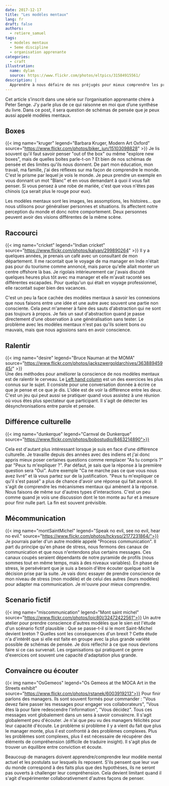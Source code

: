 ```yaml
---
date: 2017-12-17
title: "Les modèles mentaux"
lang: fr
draft: false
authors:
  - retiere_samuel
tags:
  - modeles mentaux
  - 5eme discipline
  - organisation apprenante
categories:
  - craft
illustration:
  name: dylan
  source: https://www.flickr.com/photos/eltpics/31584915561/
description: |
  Apprendre à nous défaire de nos préjugés pour mieux comprendre les problèmes complexes
--- 
```

Cet article s’inscrit dans une série sur l’organisation apprenante chère à Peter Senge. J’y parle plus de ce qui raisonne en moi que d’une synthèse du livre. Dans ce post, il sera question de schémas de pensée que je peux aussi appelé modèles mentaux.
 
## Boxes
{{< img name="kruger" legend="Barbara Kruger, Modern Art Oxford" source="https://www.flickr.com/photos/biker_jun/15103098828" >}} 
Je lis souvent qu'il faut savoir penser "out of the box" ou même "explore new boxes", mais de quelles boites parle-t-on ? Et bien de nos schémas de pensée et des limites qu'ils nous donnent. De part mon éducation, mon travail, ma famille, j'ai des réflexes sur ma façon de comprendre le monde. C'est le prisme par lequel je vois le monde. Je peux prendre un exemple en vous donnant un mot "Blanc" et en vous demandant à quoi il vous fait penser. Si vous pensez à une robe de mariée, c'est que vous n'êtes pas chinois (ça serait plus le rouge pour eux).

Les modèles mentaux sont les images, les assomptions, les histoires... que nous utilisons pour généraliser personnes et situations. Ils affectent notre perception du monde et donc notre comportement. Deux personnes peuvent avoir des visions différentes de la même scène.

## Raccourci
{{< img name="cricket" legend="Indian cricket" source="https://www.flickr.com/photos/kalyan/299890264" >}} 
Il y a quelques années, je prenais un café avec un consultant de mon département. Il me racontait que le voyage de ma manager en Inde n'était pas pour du tourisme comme annoncé, mais parce qu'elle allait monter un centre offshore là bas. Je rigolais intérieurement car j'avais discuté quelques heures plus tôt avec ma manager et elle m'avait raconté ses différentes escapades. Pour quelqu'un qui était en voyage professionnel, elle racontait super bien des vacances.

C'est un peu la face cachée des modèles mentaux à savoir les connexions que nous faisons entre une idée et une autre avec souvent une partie non consciente. Cela peut m'amener à faire des sauts d'abstraction qui ne sont pas toujours à propos. Je fais un saut d'abstraction quand je passe directement d'une observation à une généralisation sans tester. Le problème avec les modèles mentaux n'est pas qu'ils soient bons ou mauvais, mais que nous agissions sans en avoir conscience.

## Ralentir 
{{< img name="desire" legend="Bruce Nauman at the MOMA" source="https://www.flickr.com/photos/jackszwergoldarchives/36388945945/" >}}  
Une des méthodes pour améliorer la conscience de nos modèles mentaux est de ralentir le cerveau. Le [Left hand column] est un des exercices les plus connus sur le sujet. Il consiste pour une conversation donnée à écrire ce que je pense et ce que je dis. L'idée est de voir la différence entre les deux. C'est un jeu qui peut aussi se pratiquer quand vous assistez à une réunion où vous êtes plus spectateur que participant. Il s'agit de détecter les désynchronisations entre parole et pensée.

## Différence culturelle
{{< img name="dunkerque" legend="Carnval de Dunkerque" source="https://www.flickr.com/photos/bobostudio/8463214890">}}

Cela est d'autant plus intéressant lorsque je suis en face d'une différence culturelle. Je travaille depuis des années avec des indiens et j'ai donc appris mieux poser certaines questions comme remplacer "As tu compris ?" par "Peux tu m'expliquer ?". Par défaut, je sais que la réponse à la première question sera "Oui". Autre exemple "Ca ne marche pas ce que vous nous avez livré" et là vous partez sur de la justification. "Peux tu m'expliquer ce qu'il s'est passé" a plus de chance d'avoir une réponse qui fait avancé. Il s'agit de comprendre les mécanismes mentaux qui amènent à la réponse. Nous faisons de même sur d'autres types d'interactions. C'est un peu comme quand je vois une discussion dont le ton monte au fur et à mesure pour finir nulle part. La fin est souvent prévisible.

## Mécommunication
{{< img name="montSaintMichel" legend="Speak no evil, see no evil, hear no evil." source="https://www.flickr.com/photos/hckyso/2177231864/">}}
Je pourrais parler d'un autre modèle appelé "Process communication". Il part du principe qu'en phase de stress, nous fermons des canaux de communication et que nous n'entendons plus certains messages. Ces canaux coupés seraient dépendants de notre pyramide de profils (nous sommes tout en même temps, mais à des niveaux variables). En phase de stress, le persévérant que je suis a besoin d'être écouter quelque soit la décision prise par la suite. Je vais donc essayer de prendre conscience de mon niveau de stress (mon modèle) et de celui des autres (leurs modèles) pour adapter ma communication. Je m'ouvre pour mieux comprendre.

## Scenario fictif
{{< img name="miscommunication" legend="Mont saint michel" source="https://www.flickr.com/photos/loic80l/32472422561">}}
Un autre atelier pour prendre conscience d'autres modèles que le sien est l'étude d'un scénario fictif plausible : Que se passe-t-il si le mont Saint-Michel devient breton ? Quelles sont les conséquences d'un brexit ? Cette étude n'a d'intérêt que si elle est faite en groupe avec la plus grande variété possible de schémas de pensée. Je dois réflechir à ce que nous devrions faire si ce cas survenait. Les organisations qui pratiquent ce genre d'exercices ont souvent une capacité d'adaptation plus grande.
 
## Convaincre ou écouter
{{< img name="OsGemeos" legend="Os Gemeos at the MOCA Art in the Streets exhibit" source="https://www.flickr.com/photos/rstanek/6003919213">}} 
Pour finir parlons des managers. Ils sont souvent formés pour commander : "Vous devez faire passer les messages pour engager vos collaborateurs", "Vous êtes là pour faire redescendre l'information", "Vous décidez". Tous ces messages vont globalement dans un sens à savoir convaincre. Il s'agit globalement peu d'écouter. Je n'ai que peu vu des managers félicités pour leur capacité d'écoute. Le problème si problème il y a vient du fait que plus le manager monte, plus il est confronté à des problèmes complexes. Plus les problèmes sont complexes, plus il est nécessaire de récupérer des éléments de compréhension (difficile de traduire insight). Il s'agit plus de trouver un équilibre entre conviction et écoute.

Beaucoup de managers doivent apprendre/comprendre leur modèle mental actuel et les postulats sur lesquels ils reposent. S'ils pensent que leur vue du monde correspond à des faits plus que des hypothèses, ils ne seront pas ouverts à challenger leur compréhension. Cela devient limitant quand il s'agit d'expérimenter collaborativement d'autres façons de penser.
 
[Left hand column]: https://facweb.northseattle.edu/jreis/transformations/Course%20Schedule/left_hand%20column.htm
 

